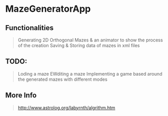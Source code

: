 # MazeGeneratorApp

## Functionalities 
> Generating 2D Orthogonal Mazes & an animator to show the process of the creation
> Saving & Storing data of mazes in xml files

## TODO:
> Loding a maze
> EWditing a maze
> Implementing a game based around the generated mazes with different modes

## More Info
> http://www.astrolog.org/labyrnth/algrithm.htm
